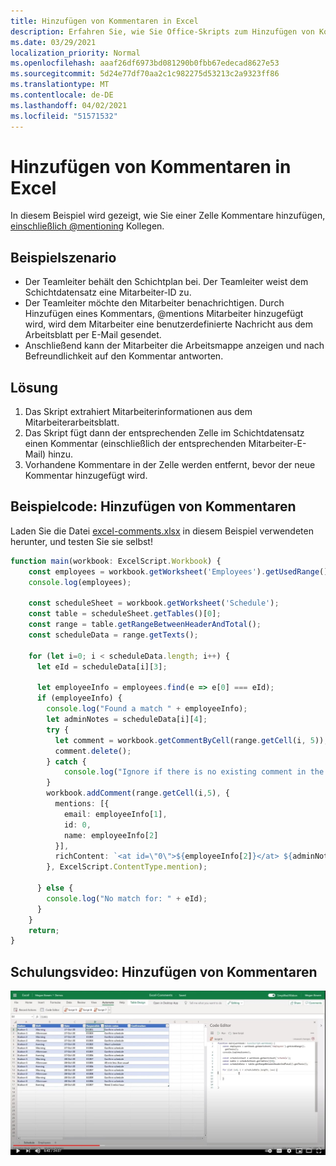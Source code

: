 ```yaml
---
title: Hinzufügen von Kommentaren in Excel
description: Erfahren Sie, wie Sie Office-Skripts zum Hinzufügen von Kommentaren in einem Arbeitsblatt verwenden.
ms.date: 03/29/2021
localization_priority: Normal
ms.openlocfilehash: aaaf26df6973bd081290b0fbb67edecad8627e53
ms.sourcegitcommit: 5d24e77df70aa2c1c982275d53213c2a9323ff86
ms.translationtype: MT
ms.contentlocale: de-DE
ms.lasthandoff: 04/02/2021
ms.locfileid: "51571532"
---
```

# <a name="add-comments-in-excel"></a>Hinzufügen von Kommentaren in Excel

In diesem Beispiel wird gezeigt, wie Sie einer Zelle Kommentare hinzufügen, [einschließlich @mentioning](https://support.microsoft.com/office/90701709-5dc1-41c7-aa48-b01d4a46e8c7) Kollegen.

## <a name="example-scenario"></a>Beispielszenario

* Der Teamleiter behält den Schichtplan bei. Der Teamleiter weist dem Schichtdatensatz eine Mitarbeiter-ID zu.
* Der Teamleiter möchte den Mitarbeiter benachrichtigen. Durch Hinzufügen eines Kommentars, @mentions Mitarbeiter hinzugefügt wird, wird dem Mitarbeiter eine benutzerdefinierte Nachricht aus dem Arbeitsblatt per E-Mail gesendet.
* Anschließend kann der Mitarbeiter die Arbeitsmappe anzeigen und nach Befreundlichkeit auf den Kommentar antworten.

## <a name="solution"></a>Lösung

1. Das Skript extrahiert Mitarbeiterinformationen aus dem Mitarbeiterarbeitsblatt.
1. Das Skript fügt dann der entsprechenden Zelle im Schichtdatensatz einen Kommentar (einschließlich der entsprechenden Mitarbeiter-E-Mail) hinzu.
1. Vorhandene Kommentare in der Zelle werden entfernt, bevor der neue Kommentar hinzugefügt wird.

## <a name="sample-code-add-comments"></a>Beispielcode: Hinzufügen von Kommentaren

Laden Sie die Datei <a href="excel-comments.xlsx">excel-comments.xlsx</a> in diesem Beispiel verwendeten herunter, und testen Sie sie selbst!

```TypeScript
function main(workbook: ExcelScript.Workbook) {
    const employees = workbook.getWorksheet('Employees').getUsedRange().getTexts();
    console.log(employees); 

    const scheduleSheet = workbook.getWorksheet('Schedule');
    const table = scheduleSheet.getTables()[0];
    const range = table.getRangeBetweenHeaderAndTotal();
    const scheduleData = range.getTexts();

    for (let i=0; i < scheduleData.length; i++) {
      let eId = scheduleData[i][3];

      let employeeInfo = employees.find(e => e[0] === eId);
      if (employeeInfo) {
        console.log("Found a match " + employeeInfo);
        let adminNotes = scheduleData[i][4];
        try { 
          let comment = workbook.getCommentByCell(range.getCell(i, 5));
          comment.delete();
        } catch {
            console.log("Ignore if there is no existing comment in the cell");
        }
        workbook.addComment(range.getCell(i,5), {
          mentions: [{
            email: employeeInfo[1],
            id: 0,
            name: employeeInfo[2]
          }],
          richContent: `<at id=\"0\">${employeeInfo[2]}</at> ${adminNotes}`
        }, ExcelScript.ContentType.mention);        
        
      } else {
        console.log("No match for: " + eId);
      }
    }
    return;
}
```

## <a name="training-video-add-comments"></a>Schulungsvideo: Hinzufügen von Kommentaren

[![Schritt-für-Schritt-Video zum Hinzufügen von Kommentaren in einer Excel-Datei ansehen](../../images/comments-vid.jpg)](https://youtu.be/CpR78nkaOFw "Schrittweises Video zum Hinzufügen von Kommentaren in einer Excel-Datei")

